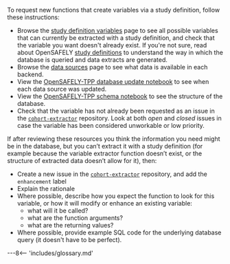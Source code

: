 To request new functions that create variables via a study definition, follow these instructions:

* Browse the [study definition variables](study-def-variables.md) page to see all possible variables that can currently be extracted with a study definition, and check that the variable you want doesn't already exist. If you're not sure, read about OpenSAFELY [study definitions](study-def.md) to understand the way in which the database is queried and data extracts are generated.
* Browse the [data sources](../data-sources/) page to see what data is available in each backend.
* View the [OpenSAFELY-TPP database update notebook](https://reports.opensafely.org/reports/opensafely-tpp-database-builds/) to see when each data source was updated.
* View the [OpenSAFELY-TPP schema notebook](https://reports.opensafely.org/reports/opensafely-tpp-database-schema/) to see the structure of the database.
* Check that the variable has not already been requested as an issue in the [`cohort-extractor`](https://github.com/opensafely-core/cohort-extractor) repository. Look at both _open_ and _closed_ issues in case the variable has been considered unworkable or low priority.


If after reviewing these resources you think the information you need might be in the database, but you can’t extract it with a study definition (for example because the variable extractor function doesn’t exist, or the structure of extracted data doesn’t allow for it), then:

* Create a new issue in the [`cohort-extractor`](https://github.com/opensafely-core/cohort-extractor) repository, and add the `enhancement` label
* Explain the rationale
* Where possible, describe how you expect the function to look for this variable, or how it will modify or enhance an existing variable:
	* what will it be called?
	* what are the function arguments?
	* what are the returning values?
* Where possible, provide example SQL code for the underlying database query (it doesn't have to be perfect).



---8<-- 'includes/glossary.md'
